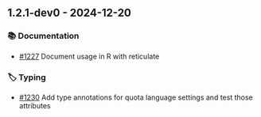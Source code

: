 ## 1.2.1-dev0 - 2024-12-20

### 📚 Documentation

- [#1227](https://github.com/edgarrmondragon/citric/issues/1227) Document usage in R with reticulate


### 🏷️ Typing

- [#1230](https://github.com/edgarrmondragon/citric/issues/1230) Add type annotations for quota language settings and test those attributes
